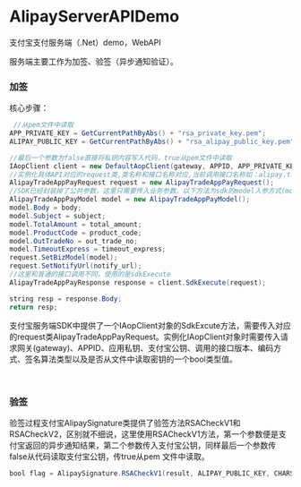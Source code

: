 # AlipayServerAPIDemo
支付宝支付服务端（.Net）demo，WebAPI

服务端主要工作为加签、验签（异步通知验证）。

### 加签

核心步骤：

```java
 //从pem文件中读取
APP_PRIVATE_KEY = GetCurrentPathByAbs() + "rsa_private_key.pem";
ALIPAY_PUBLIC_KEY = GetCurrentPathByAbs() + "rsa_alipay_public_key.pem";

//最后一个参数为false直接将私钥内容写入代码，true从pem文件中读取
IAopClient client = new DefaultAopClient(gateway, APPID, APP_PRIVATE_KEY, format, version, sign_type, ALIPAY_PUBLIC_KEY, CHARSET, true);
//实例化具体API对应的request类,类名称和接口名称对应,当前调用接口名称如：alipay.trade.app.pay
AlipayTradeAppPayRequest request = new AlipayTradeAppPayRequest();
//SDK已经封装掉了公共参数，这里只需要传入业务参数。以下方法为sdk的model入参方式(model和biz_content同时存在的情况下取biz_content)。
AlipayTradeAppPayModel model = new AlipayTradeAppPayModel();
model.Body = body;
model.Subject = subject;
model.TotalAmount = total_amount;
model.ProductCode = product_code;
model.OutTradeNo = out_trade_no;
model.TimeoutExpress = timeout_express;
request.SetBizModel(model);
request.SetNotifyUrl(notify_url);
//这里和普通的接口调用不同，使用的是sdkExecute
AlipayTradeAppPayResponse response = client.SdkExecute(request);

string resp = response.Body;
return resp;
```

支付宝服务端SDK中提供了一个IAopClient对象的SdkExcute方法，需要传入对应的request类AlipayTradeAppPayRequest。实例化IAopClient对象时需要传入请求网关(gateway)、APPID、应用私钥、支付宝公钥、调用的接口版本、编码方式、签名算法类型以及是否从文件中读取密钥的一个bool类型值。



<br>

### 验签

验签过程支付宝AlipaySignature类提供了验签方法RSACheckV1和RSACheckV2，区别就不细说，这里使用RSACheckV1方法，第一个参数便是支付宝返回的异步通知结果，第二个参数传入支付宝公钥，同样最后一个参数传false从代码读取支付宝公钥，传true从pem 文件中读取。


```java
bool flag = AlipaySignature.RSACheckV1(result, ALIPAY_PUBLIC_KEY, CHARSET, sign_type, true);
```





